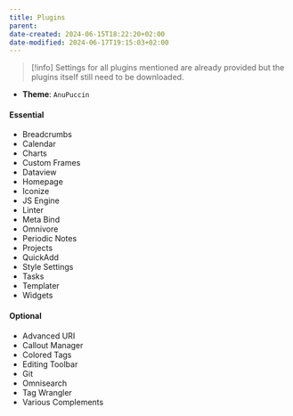 ```yaml
---
title: Plugins
parent: 
date-created: 2024-06-15T18:22:20+02:00
date-modified: 2024-06-17T19:15:03+02:00
---
```


> [!info]
> Settings for all plugins mentioned are already provided but the plugins itself still need to be downloaded.

- **Theme**: `AnuPuccin`

#### Essential

- Breadcrumbs
- Calendar
- Charts
- Custom Frames
- Dataview
- Homepage
- Iconize
- JS Engine
- Linter
- Meta Bind
- Omnivore
- Periodic Notes
- Projects
- QuickAdd
- Style Settings
- Tasks
- Templater
- Widgets

#### Optional

- Advanced URI
- Callout Manager
- Colored Tags
- Editing Toolbar
- Git
- Omnisearch
- Tag Wrangler
- Various Complements
